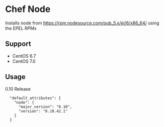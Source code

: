 # Chef Node
Installs node from https://rpm.nodesource.com/pub_5.x/el/6/x86_64/ using the EPEL RPMs
 
## Support

- CentOS 6.7
- CentOS 7.0

## Usage

0.10 Release
```
  "default_attributes": {
    "node": {
      "major_version": "0.10",
      "version": "0.10.42.1"
    }
  }
```
